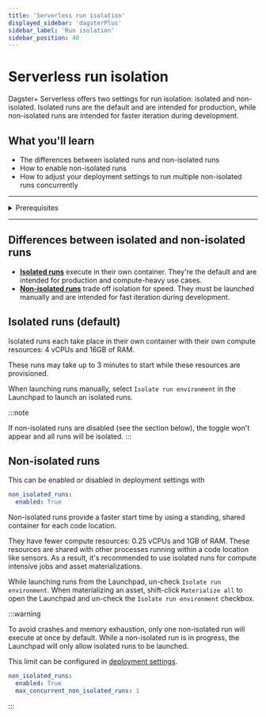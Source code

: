 ```yaml
---
title: 'Serverless run isolation'
displayed_sidebar: 'dagsterPlus'
sidebar_label: 'Run isolation'
sidebar_position: 40
---
```


# Serverless run isolation

Dagster+ Serverless offers two settings for run isolation: isolated and non-isolated. Isolated runs are the default and are intended for production, while non-isolated runs are intended for faster iteration during development.

## What you'll learn

- The differences between isolated runs and non-isolated runs
- How to enable non-isolated runs
- How to adjust your deployment settings to run multiple non-isolated runs concurrently

---

<details>
  <summary>Prerequisites</summary>

To follow the steps in this guide, you'll need:

- An active Dagster+ Serverless deployment
- An understanding of [Dagster+ deployment settings](/dagster-plus/deployment/settings)
</details>

---

## Differences between isolated and non-isolated runs

- [**Isolated runs**](#isolated-runs-default) execute in their own container. They're the default and are intended for production and compute-heavy use cases.
- [**Non-isolated runs**](#non-isolated-runs) trade off isolation for speed. They must be launched manually and are intended for fast iteration during development.

## Isolated runs (default)

Isolated runs each take place in their own container with their own compute resources: 4 vCPUs and 16GB of RAM.

These runs may take up to 3 minutes to start while these resources are provisioned.

When launching runs manually, select `Isolate run environment` in the Launchpad to launch an isolated runs.

:::note

If non-isolated runs are disabled (see the section below), the toggle won't appear and all runs will be isolated.
:::

## Non-isolated runs

This can be enabled or disabled in deployment settings with

```yaml
non_isolated_runs:
  enabled: True
```

Non-isolated runs provide a faster start time by using a standing, shared container for each code location.

They have fewer compute resources: 0.25 vCPUs and 1GB of RAM. These resources are shared with other processes running within a code location like sensors. As a result, it's recommended to use isolated runs for compute intensive jobs and asset materializations.

While launching runs from the Launchpad, un-check `Isolate run environment`. When materializing an asset, shift-click `Materialize all` to open the Launchpad and un-check the `Isolate run environment` checkbox.

:::warning

To avoid crashes and memory exhaustion, only one non-isolated run will execute at once by default. While a non-isolated run is in progress, the Launchpad will only allow isolated runs to be launched.

This limit can be configured in [deployment settings](/dagster-plus/deployment/settings).

```yaml
non_isolated_runs:
  enabled: True
  max_concurrent_non_isolated_runs: 1
```

:::
